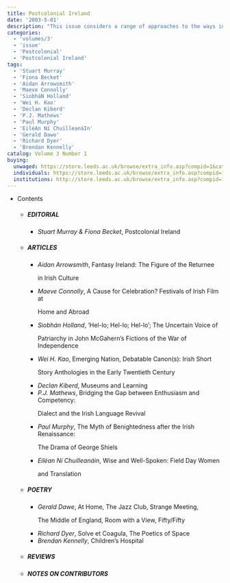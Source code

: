 ```yaml
---
title: Postcolonial Ireland 
date: '2003-5-01'
description: "This issue considers a range of approaches to the ways in which Ireland is represented, imagined, located and theorized within a postcolonial framework. The articles and poetry contained reflect the tensions inherent in the Irish attempts at decolonization in the early twentieth century."
categories:
  - 'volumes/3'
  - 'issue'
  - 'Postcolonial'
  - 'Postcolonial Ireland'
tags:
  - 'Stuart Murray'
  - 'Fiona Becket'
  - 'Aidan Arrowsmith'
  - 'Maeve Connolly'
  - 'SiobháN Holland'
  - 'Wei H. Kao'
  - 'Declan Kiberd'
  - 'P.J. Mathews'
  - 'Paul Murphy'
  - 'EiléAn Ní ChuilleanáIn'
  - 'Gerald Dawe'
  - 'Richard Dyer'
  - 'Brendan Kennelly'
catalog: Volume 3 Number 1
buying:
  unwaged: https://store.leeds.ac.uk/browse/extra_info.asp?compid=1&catid=265&modid=1&prodid=1783&deptid=26
  individuals: https://store.leeds.ac.uk/browse/extra_info.asp?compid=1&catid=264&modid=1&prodid=1825&deptid=26
  institutions: http://store.leeds.ac.uk/browse/extra_info.asp?compid=1&catid=263&modid=1&prodid=1804&deptid=26
---
```


<ul id="issue_contents">
<li>Contents
				<ul><li><h5>EDITORIAL</h5><ul><li><em>Stuart Murray &amp; Fiona Becket</em>, Postcolonial Ireland</li></ul></li><li><h5>ARTICLES</h5><ul><li><em>Aidan Arrowsmith</em>, Fantasy Ireland: The Figure of the Returnee 
							<p>in Irish Culture</p></li><li><em>Maeve Connolly</em>, A Cause for Celebration? Festivals of Irish Film at 
							<p>Home and Abroad</p></li><li><em>Siobhán Holland</em>, ‘Hel-lo; Hel-lo; Hel-lo’; The Uncertain Voice of 
							<p>Patriarchy in John McGahern’s Fictions of the War of Independence</p></li><li><em>Wei H. Kao</em>, Emerging Nation, Debatable Canon(s): Irish Short 
							<p>Story Anthologies in the Early Twentieth Century</p></li><li><em>Declan Kiberd</em>, Museums and Learning</li><li><em>P.J. Mathews</em>, Bridging the Gap between Enthusiasm and Competency:
							<p>Dialect and the Irish Language Revival</p></li><li><em>Paul Murphy</em>, The Myth of Benightedness after the Irish Renaissance: 
							<p>The Drama of George Shiels</p></li><li><em>Eiléan Ní Chuilleanáin</em>, Wise and Well-Spoken: Field Day Women 
							<p>and Translation</p></li></ul></li><li><h5>POETRY</h5><ul><li><em>Gerald Dawe</em>, At Home,  The Jazz Club,  Strange Meeting,  
							<p>The Middle of England,  Room with a View,  Fifty/Fifty</p></li><li><em>Richard Dyer</em>, Solve et Coagula,  The Poetics of Space</li><li><em>Brendan Kennelly</em>, Children’s Hospital</li></ul></li><li><h5>REVIEWS</h5><ul></ul></li><li><h5>NOTES ON CONTRIBUTORS</h5><ul></ul></li>				
				</ul></li>
</ul>
